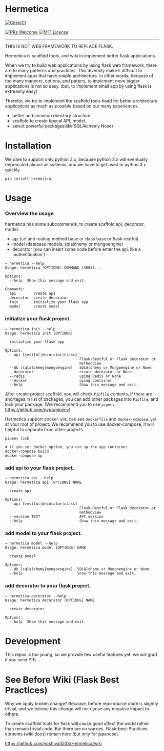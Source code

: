 # Hermetica


[![CircleCI](https://circleci.com/gh/yoshiya0503/Hermetica/tree/master.svg?style=shield)](https://circleci.com/gh/yoshiya0503/Hermetica)

[![PRs Welcome](https://img.shields.io/badge/PRs-welcome-brightgreen.svg?style=flat-square)](CONTRIBUTING.md#pull-requests)
[![MIT License](http://img.shields.io/badge/license-MIT-blue.svg?style=flat)](LICENSE)

---

THIS IS NOT WEB FRAMEWORK TO REPLACE FLASK.

Hermetica is scaffold tools, and wiki to implement better flask applications.

When we try to build web applications by using flask web framework, there are to many patterns and practices.
This diversity make it difficult to implement apps that have simple architecture.
In other words, because of too many manners, options, and patters, to implement more bigger applications is not so easy.
(but, to implement small app by using flask is extreamly easy)

Therefor, we try to implement the scaffold tools head for better architecture applications as mach as possible
based on our many experiences.

* better and common directory structure
* scaffold to create tipycal API, model.
* select powerful packages(like SQLAlchemy Nose)

# Installation

We dare to support only python 3.x, because python 2.x will eventually deprecated almost all systems, and we have to get used to python 3.x quickly.

```
pip install hermetica
```

# Usage

### Overview the usage

hermetica has some subcommands, to create scaffold api, decorator, model.

* api (url and routing method base or class base or flask-restful)
* model (database models, sqlalchemy or mongoengine)
* decorator (you can insert some code before enter the api, like a 'authentication')

```
→ hermetica --help
Usage: hermetica [OPTIONS] COMMAND [ARGS]...

Options:
  --help  Show this message and exit.

Commands:
  api        create api
  decorator  create decorator
  init       initialize your flask app
  model      create model
```

### initialize your flask project.

```
→ hermetica init --help
Usage: hermetica init [OPTIONS]

  initialize your flask app

Options:
  --api [restful|decorator|class]
                                  Flask-Restful or Flask decorator or
                                  methodview
  --db [sqlalchemy|mongoengine]   SQLAlchemy or Mongoengine or None
  --decorator                     create decorator or None
  --redis                         using Redis or None
  --docker                        using container
  --help                          Show this message and exit.
```

After create project scaffold, you will check `Pipfile` contents, if there are shortages in list of packages, you can
add other packages into `Pipfile`, and lock your package.
(We recommend you to use `pipenv` https://github.com/pypa/pipenv)

Hermetica support docker. you can see `Dockerfile` and `docker-compose.yml` at your root of project.
We recommend you to use docker-compose, it will helpful to separate from other projects.

```
pipenv lock

# if you set docker option, you can up the app container
docker-compose build
docker-compose up
```

### add api to your flask project.

```
→ hermetica api --help
Usage: hermetica api [OPTIONS] NAME

  create api

Options:
  --api [restful|decorator|class]
                                  Flask-Restful or Flask decorator or
                                  methodview
  --version TEXT                  API version
  --help                          Show this message and exit.
```

### add model to your flask project.

```
→ hermetica model --help
Usage: hermetica model [OPTIONS] NAME

  create model

Options:
  --db [sqlalchemy|mongoengine]  SQLAlchemy or Mongoengine or None
  --help                         Show this message and exit.
```

### add decorator to your flask project.

```
→ hermetica decorator --help
Usage: hermetica decorator [OPTIONS] NAME

  create decorator

Options:
  --help  Show this message and exit.
```

# Development

This repos is too young, so we provide few useful features yet.
we will grad if you send PRs...

# See Before Wiki (Flask Best Practices)

Why we apply broken change? Because, before repo source code is slightly trivial,
and we believe this change will not cause any negative impact to others.

To create scaffold tools for flask will cause good affect the world rather than remain trivial code.
But there are no warries. Flask-best-Practices contents (wiki docs) remain here (but only for japanese).

https://github.com/yoshiya0503/Hermetica/wiki
